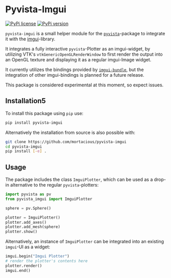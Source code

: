 # Pyvista-Imgui

[![PyPi license](https://badgen.net/pypi/license/pyvista-imgui/)](https://pypi.org/project/pyvista-imgui/) [![PyPi version](https://badgen.net/pypi/v/pyvista-imgui/)](https://pypi.org/project/pyvista-imgui/)

`pyvista-imgui` is a small helper module for the [`pyvista`](https://github.com/pyvista/pyvista)-package to integrate it with the [imgui](https://github.com/ocornut/imgui)-library. 

It integrates a fully interactive `pyvista`-Plotter as an imgui-widget, by utilizing VTK's `vtkGenericOpenGLRenderWindow` to first render the output into an OpenGL texture and displaying it as a regular imgui-Image widget.

It currently utilizes the bindings provided by [`imgui-bundle`](https://github.com/ocornut/imgui), but the integration of other imgui-bindings is planned for a future release.

This package is considered experimental at this moment, so expect issues.

## Installation5

To install this package using `pip` use:

```bash
pip install pyvista-imgui
```

Alternatively the installation from source is also possible with:

```bash
git clone https://github.com/mortacious/pyvista-imgui
cd pyvista-imgui
pip install [-e] .
```

## Usage

The package includes the class `ImguiPlotter`, which can be used as a drop-in alternative to the regular `pyvista`-plotters:

```py
import pyvista as pv
from pyvista_imgui import ImguiPlotter

sphere = pv.Sphere()

plotter = ImguiPlotter()
plotter.add_axes()
plotter.add_mesh(sphere)
plotter.show()
```

Alternatively, an instance of `ImguiPlotter` can be integrated into an existing `imgui`-UI as a widget:

```py
imgui.begin("Imgui Plotter")
# render the plotter's contents here
plotter.render()
imgui.end()
```